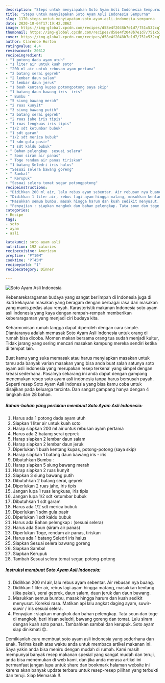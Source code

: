 ```yaml
---
description: "Steps untuk menyiapakan Soto Ayam Asli Indonesia Sempurna"
title: "Steps untuk menyiapakan Soto Ayam Asli Indonesia Sempurna"
slug: 1170-steps-untuk-menyiapakan-soto-ayam-asli-indonesia-sempurna
date: 2020-10-04T17:19:42.386Z
image: https://img-global.cpcdn.com/recipes/d58e4f2048b7e1d7/751x532cq70/soto-ayam-asli-indonesia-foto-resep-utama.jpg
thumbnail: https://img-global.cpcdn.com/recipes/d58e4f2048b7e1d7/751x532cq70/soto-ayam-asli-indonesia-foto-resep-utama.jpg
cover: https://img-global.cpcdn.com/recipes/d58e4f2048b7e1d7/751x532cq70/soto-ayam-asli-indonesia-foto-resep-utama.jpg
author: Clarence Horton
ratingvalue: 4.4
reviewcount: 20312
recipeingredient:
- "1 potong dada ayam utuh"
- "1 liter air untuk kuah soto"
- "200 ml air untuk rebusan ayam pertama"
- "2 batang serai geprek"
- "2 lembar daun salam"
- "2 lembar daun jeruk"
- "1 buah kentang kupas potongpotong saya skip"
- "1 batang daun bawang iris  iris"
- " Bumbu "
- "5 siung bawang merah"
- "2 ruas kunyit"
- "3 siung bawang putih"
- "2 batang serai geprek"
- "2 ruas jahe iris tipis"
- "1 ruas lengkuas iris tipis"
- "1/2 sdt ketumbar bubuk"
- "1 sdt garam"
- "1/2 sdt merica bubuk"
- "1 sdm gula pasir"
- "1 sdt kaldu bubuk"
- " Bahan pelengkap  sesuai selera"
- " Soun siram air panas"
- " Toge rendam air panas tiriskan"
- "1 batang Seledri iris halus"
- "Sesuai selera bawang goreng"
- " Sambal"
- " Kerupuk"
- "Sesuai selera tomat segar potongpotong"
recipeinstructions:
- "Didihkan 200 ml air, lalu rebus ayam sebentar. Air rebusan nya buang."
- "Didihkan 1 liter air, rebus lagi ayam hingga matang, masukkan kentang (jika pakai), serai geprek, daun salam, daun jeruk dan daun bawang."
- "Masukkan semua bumbu, masak hingga harum dan kuah sedikit menyusut. Koreksi rasa. Matikan api lalu angkat daging ayam, suwir-suwir / iris sesuai selera."
- "Penyajian : siapkan mangkok dan bahan pelengkap. Tata soun dan toge di mangkok, beri irisan seledri, bawang goreng dan tomat. Lalu siram dengan kuah soto panas. Tambahkan sambal dan kerupuk. Soto ayam siap dinikmati 😍."
categories:
- Recipe
tags:
- soto
- ayam
- asli

katakunci: soto ayam asli 
nutrition: 192 calories
recipecuisine: American
preptime: "PT10M"
cooktime: "PT45M"
recipeyield: "1"
recipecategory: Dinner

---
```



![Soto Ayam Asli Indonesia](https://img-global.cpcdn.com/recipes/d58e4f2048b7e1d7/751x532cq70/soto-ayam-asli-indonesia-foto-resep-utama.jpg)

Kebenarekaragaman budaya yang sangat berlimpah di Indonesia juga di ikuti kekayaan masakan yang beragam dengan berbagai rasa dari masakan yang manis,pedas atau renyah. Karasteristik makanan Indonesia soto ayam asli indonesia yang kaya dengan rempah-rempah memberikan keberaragaman yang menjadi ciri budaya kita.


Keharmonisan rumah tangga dapat diperoleh dengan cara simple. Diantaranya adalah memasak Soto Ayam Asli Indonesia untuk orang di rumah bisa dicoba. Momen makan bersama orang tua sudah menjadi kultur, Tidak jarang yang sering mencari masakan kampung mereka sendiri ketika di tempat lain.



Buat kamu yang suka memasak atau harus menyiapkan masakan untuk tamu ada banyak varian masakan yang bisa anda buat salah satunya soto ayam asli indonesia yang merupakan resep terkenal yang simpel dengan kreasi sederhana. Pasalnya sekarang ini anda dapat dengan gampang menemukan resep soto ayam asli indonesia tanpa harus bersusah payah.
Seperti resep Soto Ayam Asli Indonesia yang bisa kamu coba untuk disajikan pada keluarga tercinta. Dan sangat gampang hanya dengan 4 langkah dan 28 bahan.


<!--inarticleads1-->

##### Bahan-bahan yang perlukan membuat Soto Ayam Asli Indonesia:

1. Harus ada 1 potong dada ayam utuh
1. Siapkan 1 liter air untuk kuah soto
1. Harap siapkan 200 ml air untuk rebusan ayam pertama
1. Harus ada 2 batang serai geprek
1. Harap siapkan 2 lembar daun salam
1. Harap siapkan 2 lembar daun jeruk
1. Diperlukan 1 buah kentang kupas, potong-potong (saya skip)
1. Harap siapkan 1 batang daun bawang iris - iris
1. Dibutuhkan  Bumbu :
1. Harap siapkan 5 siung bawang merah
1. Harap siapkan 2 ruas kunyit
1. Siapkan 3 siung bawang putih
1. Dibutuhkan 2 batang serai, geprek
1. Diperlukan 2 ruas jahe, iris tipis
1. Jangan lupa 1 ruas lengkuas, iris tipis
1. Jangan lupa 1/2 sdt ketumbar bubuk
1. Dibutuhkan 1 sdt garam
1. Harus ada 1/2 sdt merica bubuk
1. Diperlukan 1 sdm gula pasir
1. Diperlukan 1 sdt kaldu bubuk
1. Harus ada  Bahan pelengkap : (sesuai selera)
1. Harus ada  Soun (siram air panas)
1. Diperlukan  Toge, rendam air panas, tiriskan
1. Harus ada 1 batang Seledri iris halus
1. Siapkan Sesuai selera bawang goreng
1. Siapkan  Sambal
1. Siapkan  Kerupuk
1. Tambah Sesuai selera tomat segar, potong-potong




<!--inarticleads2-->

##### Instruksi membuat  Soto Ayam Asli Indonesia:

1. Didihkan 200 ml air, lalu rebus ayam sebentar. Air rebusan nya buang.
1. Didihkan 1 liter air, rebus lagi ayam hingga matang, masukkan kentang (jika pakai), serai geprek, daun salam, daun jeruk dan daun bawang.
1. Masukkan semua bumbu, masak hingga harum dan kuah sedikit menyusut. Koreksi rasa. Matikan api lalu angkat daging ayam, suwir-suwir / iris sesuai selera.
1. Penyajian : siapkan mangkok dan bahan pelengkap. Tata soun dan toge di mangkok, beri irisan seledri, bawang goreng dan tomat. Lalu siram dengan kuah soto panas. Tambahkan sambal dan kerupuk. Soto ayam siap dinikmati 😍.




Demikianlah cara membuat soto ayam asli indonesia yang sederhana dan enak. Terima kasih atas waktu anda untuk membaca artikel makanan ini. Saya yakin anda bisa meniru dengan mudah di rumah. Kami masih mempunyai banyak resep makanan spesial yang sangat mudah dan teruji, anda bisa menemukan di web kami, dan jika anda merasa artikel ini bermanfaat jangan lupa untuk share dan bookmark halaman website ini karena akan banyak update terbaru untuk resep-resep pilihan yang terbukti dan teruji. Siap Memasak !!. 
